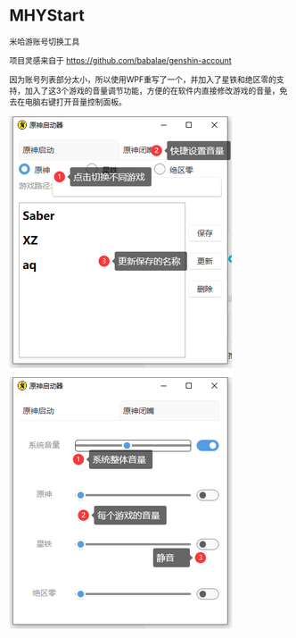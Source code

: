 # MHYStart

米哈游账号切换工具

项目灵感来自于 https://github.com/babalae/genshin-account

因为账号列表部分太小，所以使用WPF重写了一个，并加入了星铁和绝区零的支持，加入了这3个游戏的音量调节功能，方便的在软件内直接修改游戏的音量，免去在电脑右键打开音量控制面板。

![1728007686858](image/README/1728007686858.png)
